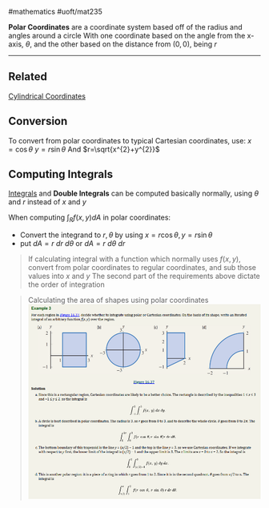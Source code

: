 #mathematics 
#uoft/mat235 

**Polar Coordinates** are a coordinate system based off of the radius and angles around a circle
With one coordinate based on the angle from the x-axis, $\theta$, and the other based on the distance from $(0,0)$, being $r$ 

---
## Related
[Cylindrical Coordinates](Cylindrical%20Coordinates.md)

## Conversion
To convert from polar coordinates to typical Cartesian coordinates, use:
	$x=\cos \theta$
	$y=r\sin \theta$
	And $r=\sqrt{x^{2}+y^{2}}$

## Computing Integrals
[Integrals](Integral.md) and **Double Integrals** can be computed basically normally, using $\theta$ and $r$ instead of $x$ and $y$

When computing $\int_{R}f(x,y)dA$ in polar coordinates:
- Convert the integrand to $r,\theta$ by using $x=r \cos \theta, y = r \sin \theta$
- put $dA=r \ dr \ d \theta$ or $dA = r \ d \theta \ dr$

> If calculating integral with a function which normally uses $f(x,y)$, convert from polar coordinates to regular coordinates, and sub those values into $x$ and $y$
> The second part of the requirements above dictate the order of integration

>  Calculating the area of shapes using polar coordinates
> 	![Pasted image 20240205181433](attachments/Pasted%20image%2020240205181433.png)

